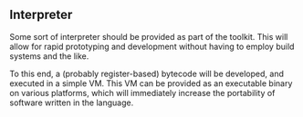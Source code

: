 ## Interpreter

Some sort of interpreter should be provided as part of the toolkit. This will allow for rapid prototyping and development without having to employ build systems and the like.

To this end, a (probably register-based) bytecode will be developed, and executed in a simple VM. This VM can be provided as an executable binary on various platforms, which will immediately increase the portability of software written in the language.

